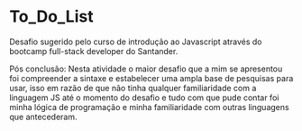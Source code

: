 # To_Do_List
 Desafio sugerido pelo curso de introdução ao Javascript através do bootcamp full-stack developer do Santander.

Pós conclusão: Nesta atividade o maior desafio que a mim se apresentou foi compreender a sintaxe e estabelecer uma ampla base de pesquisas para usar, isso em razão de que não tinha qualquer familiaridade com a linguagem JS até o momento do desafio e tudo com que pude contar foi minha lógica de programação e minha familiaridade com outras linguagens que antecederam.
